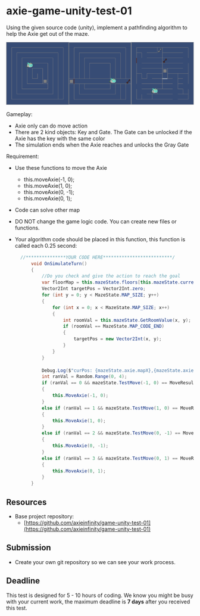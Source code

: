 # axie-game-unity-test-01

Using the given source code (unity), implement a pathfinding algorithm to help the Axie get out of the maze.

![Sample map](images/01.png?raw=true "Axie Labyrinth")

Gameplay:

- Axie only can do move action
- There are 2 kind objects: Key and Gate. The Gate can be unlocked if the Axie has the key with the same color
- The simulation ends when the Axie reaches and unlocks the Gray Gate

Requirement:

- Use these functions to move the Axie
    - this.moveAxie(-1, 0);
    - this.moveAxie(1, 0);
    - this.moveAxie(0, -1);
    - this.moveAxie(0, 1);
- Code can solve other map
- DO NOT change the game logic code. You can create new files or functions.
- Your algorithm code should be placed in this function, this function is called each 0.25 second:
    
    ```cs
      //***************YOUR CODE HERE**************************/
          void OnSimulateTurn()
          {
              //Do you check and give the action to reach the goal
              var floorMap = this.mazeState.floors[this.mazeState.currentFloorIdx];
              Vector2Int targetPos = Vector2Int.zero;
              for (int y = 0; y < MazeState.MAP_SIZE; y++)
              {
                  for (int x = 0; x < MazeState.MAP_SIZE; x++)
                  {
                      int roomVal = this.mazeState.GetRoomValue(x, y);
                      if (roomVal == MazeState.MAP_CODE_END)
                      {
                          targetPos = new Vector2Int(x, y); 
                      }
                  }
              }

              Debug.Log($"curPos: {mazeState.axie.mapX},{mazeState.axie.mapY} targetPos: {targetPos.x},{targetPos.y} Item remain: {floorMap.itemStates.Count}");
              int ranVal = Random.Range(0, 4);
              if (ranVal == 0 && mazeState.TestMove(-1, 0) == MoveResult.Valid)
              {
                  this.MoveAxie(-1, 0);
              }
              else if (ranVal == 1 && mazeState.TestMove(1, 0) == MoveResult.Valid)
              {
                  this.MoveAxie(1, 0);
              }
              else if (ranVal == 2 && mazeState.TestMove(0, -1) == MoveResult.Valid)
              {
                  this.MoveAxie(0, -1);
              }
              else if (ranVal == 3 && mazeState.TestMove(0, 1) == MoveResult.Valid)
              {
                  this.MoveAxie(0, 1);
              }
          }
    ```
    

## Resources

- Base project repository:
    - [https://github.com/axieinfinity/game-unity-test-01](https://github.com/axieinfinity/game-unity-test-01)

## Submission

- Create your own git repository so we can see your work process.

## Deadline

This test is designed for 5 - 10 hours of coding. We know you might be busy with your current work, the maximum deadline is **7 days** after you received this test.
